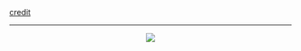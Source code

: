 <div>
    <a href="https://www.tumblr.com/beep-bul/179421754768">credit</a>
</div>

***
<p align="center">
  <img src="https://64.media.tumblr.com/d389b0b0ba06c725a3016b437a9d8eb8/tumblr_inline_ph5ypmwLvm1s5f7c1_1280.pnj" />
</p>
